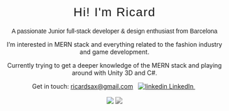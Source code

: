 <h1 align="center" style="font-family: Helvetica, sans-serif; font-size: 28px; font-weight: 400; letter-spacing: 1.5px" >Hi! I'm Ricard</h1>
<div align="center">
  <p style="font-family: Helvetica, sans-serif; font-weight: 200" >A passionate Junior full-stack developer & design enthusiast from Barcelona</p>
  <p>I’m interested in MERN stack and everything related to the fashion industry and game development. </p>
  <p>Currently trying to get a deeper knowledge of the MERN stack and playing around with Unity 3D and C#.</p> 

<p>
  Get in touch: 
  <a href=" ricardsax@gmail.com" rel="nofollow noreferrer">
    ricardsax@gmail.com</a
  >
  &nbsp;
  <a href="https://www.linkedin.com/in/ricard-villalba/" rel="nofollow noreferrer">
    <img src="https://i.stack.imgur.com/gVE0j.png" alt="linkedin" /> LinkedIn
  </a>
  &nbsp;
</p>
  <a href="https://github.com/anuraghazra/github-readme-stats"  style="text-decoration: none;color: black; cursor: pointer;">
              
  <img align="center" src="https://github-readme-stats.vercel.app/api?username=RicardVillalba&count_private=true&hide=contribs,issues&show_icons=true&theme=graywhite" />
</a>

<a href="https://github.com/anuraghazra/github-readme-stats" align="center">
  <img align="center" style="filter: grayscale(100%)" src="https://github-readme-stats.vercel.app/api/top-langs/?username=anuraghazra&langs_count=6&layout=compact&hide=rust,shell,GLSL,assembly,objective-c" />
</a>
  </div>








